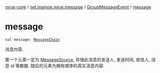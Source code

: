 [mirai-core](../../index.md) / [net.mamoe.mirai.message](../index.md) / [GroupMessageEvent](index.md) / [message](./message.md)

# message

`val message: `[`MessageChain`](../../net.mamoe.mirai.message.data/-message-chain/index.md)

消息内容.

第一个元素一定为 [MessageSource](../../net.mamoe.mirai.message.data/-message-source/index.md), 存储此消息的发送人, 发送时间, 收信人, 消息 id 等数据.
随后的元素为拥有顺序的真实消息内容.

